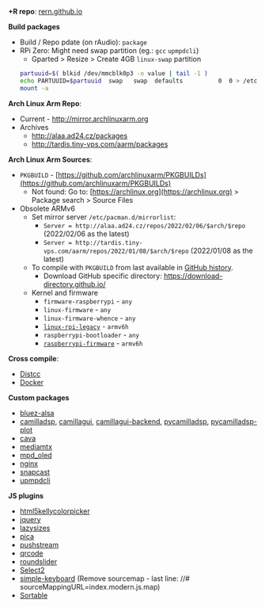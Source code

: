 **+R repo**: [rern.github.io](https://rern.github.io)

**Build packages**
- Build / Repo pdate (on rAudio): `package`
- RPi Zero: Might need swap partition (eg.: `gcc` `upmpdcli`)
	- Gparted > Resize > Create 4GB `linux-swap` partition
	```sh
	partuuid=$( blkid /dev/mmcblk0p3 -o value | tail -1 )
	echo PARTUUID=$partuuid  swap   swap  defaults          0  0 > /etc/fstab
	mount -a
	```

**Arch Linux Arm Repo**:
- Current - http://mirror.archlinuxarm.org
- Archives
	- http://alaa.ad24.cz/packages
	- http://tardis.tiny-vps.com/aarm/packages

**Arch Linux Arm Sources**:
- `PKGBUILD` - [https://github.com/archlinuxarm/PKGBUILDs](https://github.com/archlinuxarm/PKGBUILDs)
	- Not found: Go to: [https://archlinux.org](https://archlinux.org) > Package search > Source Files
- Obsolete ARMv6
	- Set mirror server `/etc/pacman.d/mirrorlist`:
		- `Server = http://alaa.ad24.cz/repos/2022/02/06/$arch/$repo` (2022/02/06 as the latest)
		- `Server = http://tardis.tiny-vps.com/aarm/repos/2022/01/08/$arch/$repo` (2022/01/08 as the latest)
	- To compile with `PKGBUILD` from last available in [GitHub history](https://github.com/archlinuxarm/PKGBUILDs/tree/5fb6d2b2e8292fb1df5c1d7a347493c9e2164810).
		- Download GitHub specific directory: https://download-directory.github.io/
	- Kernel and firmware
		- `firmware-raspberrypi` - `any`
		- `linux-firmware` - `any`
		- `linux-firmware-whence` - `any`
		- [`linux-rpi-legacy`](https://github.com/archlinuxarm/PKGBUILDs/tree/5fb6d2b2e8292fb1df5c1d7a347493c9e2164810/core/linux-rpi-legacy) - `armv6h`
		- `raspberrypi-bootloader` - `any`
		- [`raspberrypi-firmware`](https://github.com/archlinuxarm/PKGBUILDs/tree/5fb6d2b2e8292fb1df5c1d7a347493c9e2164810/alarm/raspberrypi-firmware) - `armv6h`

**Cross compile**:
- [Distcc](https://github.com/rern/rern.github.io/blob/main/cross-compile.md#distcc)
- [Docker](https://github.com/rern/rern.github.io/blob/main/cross-compile.md#docker)

**Custom packages**
- [bluez-alsa](https://github.com/Arkq/bluez-alsa/tags)
- [camilladsp](https://github.com/HEnquist/camilladsp), [camillagui](https://github.com/HEnquist/camillagui), [camillagui-backend](https://github.com/HEnquist/camillagui-backend), [pycamilladsp](https://github.com/HEnquist/pycamilladsp), [pycamilladsp-plot](https://github.com/HEnquist/pycamilladsp-plot)
- [cava](https://github.com/karlstav/cava)
- [mediamtx](https://github.com/aler9/mediamtx)
- [mpd_oled](https://github.com/antiprism/mpd_oled/tags)
- [nginx](https://nginx.org)
- [snapcast](https://github.com/badaix/snapcast)
- [upmpdcli](https://www.lesbonscomptes.com/upmpdcli/pages/downloads.html)

**JS plugins**
- [html5kellycolorpicker](https://github.com/NC22/HTML5-Color-Picker)
- [jquery](https://jquery.com/)
- [lazysizes](https://github.com/aFarkas/lazysizes)
- [pica](https://github.com/nodeca/pica/tags)
- [pushstream](https://github.com/wandenberg/nginx-push-stream-module/blob/master/misc/js/pushstream.js)
- [qrcode](https://github.com/datalog/qrcode-svg)
- [roundslider](https://github.com/soundar24/roundSlider)
- [Select2](https://github.com/select2/select2)
- [simple-keyboard](https://github.com/hodgef/simple-keyboard/blob/master/build/index.modern.js) (Remove sourcemap - last line: //# sourceMappingURL=index.modern.js.map)
- [Sortable](https://github.com/SortableJS/Sortable)
